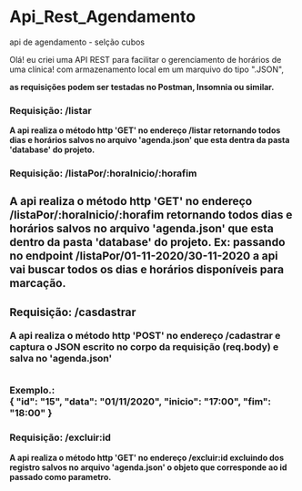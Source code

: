 # Api_Rest_Agendamento
 api de agendamento - selção cubos

Olá! eu criei uma API REST para facilitar o gerenciamento de horários de uma clínica! com armazenamento local em um marquivo do tipo ".JSON", <b>

as requisições podem ser testadas no Postman, Insomnia ou similar.

<b><h3>Requisição: /listar</h3></b> 

A api realiza o método http 'GET' no endereço /listar retornando todos dias e horários salvos no arquivo 'agenda.json' que esta dentra da pasta 'database' do projeto.

<b><h3>Requisição: /listaPor/:horaInicio/:horafim <h3></b> 


A api realiza o método http 'GET' no endereço /listaPor/:horaInicio/:horafim retornando todos dias e horários salvos no arquivo 'agenda.json' que esta dentro da pasta 'database' do projeto. 
Ex: passando no endpoint /listaPor/01-11-2020/30-11-2020 a api vai buscar todos os dias e horários disponíveis para marcação.

<b><h3>Requisição: /casdastrar</h3></b>

A api realiza o método http 'POST' no endereço /cadastrar e captura o JSON escrito no corpo da requisição (req.body) e salva no 'agenda.json' 

<br>Exemplo.:<br>
     {
	"id": "15",
	"data": "01/11/2020",
	"inicio": "17:00",
	"fim": "18:00"
}

<b><h3>Requisição: /excluir:id</h3></b>

A api realiza o método http 'GET' no endereço /excluir:id excluindo dos registro salvos no arquivo 'agenda.json' o objeto que corresponde ao id passado como parametro. 